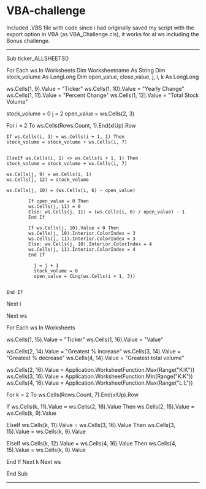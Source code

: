 # VBA-challenge
Included .VBS file with code since i had originally saved my script with the export option in VBA (as VBA_Challenge.cls), it works for al ws including the Bonus challenge.

--------------------------------------------------------------------------------------------------------------
Sub ticker_ALLSHEETS()

For Each ws In Worksheets
 Dim Worksheetname As String
 Dim stock_volume As LongLong
 Dim open_value, close_value, j, i, k As LongLong


 ws.Cells(1, 9).Value = "Ticker"
 ws.Cells(1, 10).Value = "Yearly Change"
 ws.Cells(1, 11).Value = "Percent Change"
 ws.Cells(1, 12).Value = "Total Stock Volume"


 stock_volume = 0
 j = 2
 open_value = ws.Cells(2, 3)


 For i = 2 To ws.Cells(Rows.Count, 1).End(xlUp).Row
 
    If ws.Cells(i, 1) = ws.Cells(i + 1, 1) Then
    stock_volume = stock_volume + ws.Cells(i, 7)
    

    ElseIf ws.Cells(i, 1) <> ws.Cells(i + 1, 1) Then
    stock_volume = stock_volume + ws.Cells(i, 7)
    
    ws.Cells(j, 9) = ws.Cells(i, 1)
    ws.Cells(j, 12) = stock_volume
        
    ws.Cells(j, 10) = (ws.Cells(i, 6) - open_value)
    
            If open_value = 0 Then
            ws.Cells(j, 11) = 0
            Else: ws.Cells(j, 11) = (ws.Cells(i, 6) / open_value) - 1
            End If
        
            If ws.Cells(j, 10).Value < 0 Then
            ws.Cells(j, 10).Interior.ColorIndex = 3
            ws.Cells(j, 11).Interior.ColorIndex = 3
            Else: ws.Cells(j, 10).Interior.ColorIndex = 4
            ws.Cells(j, 11).Interior.ColorIndex = 4
            End If
    
              j = j + 1
              stock_volume = 0
              open_value = CLng(ws.Cells(i + 1, 3))
            
      
    End If

Next i

Next ws

For Each ws In Worksheets

ws.Cells(1, 15).Value = "Ticker"
ws.Cells(1, 16).Value = "Value"

ws.Cells(2, 14).Value = "Greatest % increase"
ws.Cells(3, 14).Value = "Greatest % decrease"
ws.Cells(4, 14).Value = "Greatest total volume"

ws.Cells(2, 16).Value = Application.WorksheetFunction.Max(Range("K:K"))
ws.Cells(3, 16).Value = Application.WorksheetFunction.Min(Range("K:K"))
ws.Cells(4, 16).Value = Application.WorksheetFunction.Max(Range("L:L"))

For k = 2 To ws.Cells(Rows.Count, 7).End(xlUp).Row

If ws.Cells(k, 11).Value = ws.Cells(2, 16).Value Then
ws.Cells(2, 15).Value = ws.Cells(k, 9).Value

ElseIf ws.Cells(k, 11).Value = ws.Cells(3, 16).Value Then
ws.Cells(3, 15).Value = ws.Cells(k, 9).Value

ElseIf ws.Cells(k, 12).Value = ws.Cells(4, 16).Value Then
ws.Cells(4, 15).Value = ws.Cells(k, 9).Value

End If
Next k
Next ws


End Sub

-----------------------------------------------------------------------------------------------------------------
